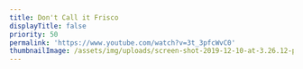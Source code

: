 ```yaml
---
title: Don't Call it Frisco
displayTitle: false
priority: 50
permalink: 'https://www.youtube.com/watch?v=3t_3pfcWvC0'
thumbnailImage: /assets/img/uploads/screen-shot-2019-12-10-at-3.26.12-pm.png
---
```


